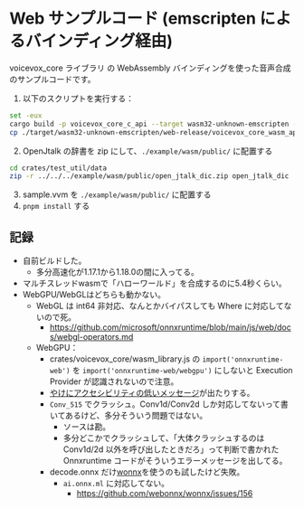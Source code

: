 # Web サンプルコード (emscripten によるバインディング経由)

voicevox_core ライブラリ の WebAssembly バインディングを使った音声合成のサンプルコードです。

1. 以下のスクリプトを実行する：

```bash
set -eux
cargo build -p voicevox_core_c_api --target wasm32-unknown-emscripten --profile web-release
cp ./target/wasm32-unknown-emscripten/web-release/voicevox_core_wasm_api.{mjs,wasm} ./example/wasm/src/artifacts/
```

2. OpenJtalk の辞書を zip にして、`./example/wasm/public/` に配置する

```bash
cd crates/test_util/data
zip -r ../../../example/wasm/public/open_jtalk_dic.zip open_jtalk_dic
```

3. sample.vvm を `./example/wasm/public/` に配置する
4. `pnpm install` する

## 記録

- 自前ビルドした。
  - 多分高速化が1.17.1から1.18.0の間に入ってる。
- マルチスレッドwasmで「ハローワールド」を合成するのに5.4秒くらい。
- WebGPU/WebGLはどちらも動かない。
  - WebGL は int64 非対応、なんとかバイパスしても Where に対応してないので死。
    - https://github.com/microsoft/onnxruntime/blob/main/js/web/docs/webgl-operators.md
  - WebGPU：
    - crates/voicevox_core/wasm_library.js の `import('onnxruntime-web')` を `import('onnxruntime-web/webgpu')` にしないと Execution Provider が認識されないので注意。
    - [やけにアクセシビリティの低いメッセージ](https://files.slack.com/files-pri/T03C4RC8V-F06PUEAE8PP/image.png)が出たりする。
    - `Conv_515` でクラッシュ。Conv1d/Conv2d しか対応してないって書いてあるけど、多分そういう問題ではない。
      - ソースは勘。
      - 多分どこかでクラッシュして、「大体クラッシュするのは Conv1d/2d 以外を呼び出したときだろ」って判断で書かれた Onnxruntime コードがそういうエラーメッセージを出してる。
    - decode.onnx だけ[wonnx](https://github.com/webonnx/wonnx)を使うのも試したけど失敗。
      - `ai.onnx.ml` に対応してない。
        - https://github.com/webonnx/wonnx/issues/156
